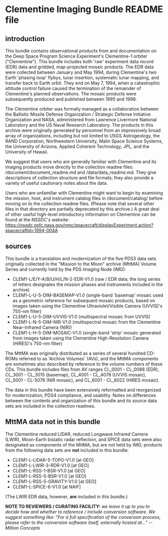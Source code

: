 # Clementine Imaging Bundle README file

## introduction

This bundle contains observational products from and documentation on the Deep
Space Program Science Experiment's Clementine-1 orbiter ("Clementine"). This
bundle includes both 'raw' experiment data record (EDR) data and gridded,
map-projected mosaic products. The EDR data were collected between January and
May 1994, during Clementine's two Earth 'phasing loop' flybys, lunar
insertion, systematic lunar mapping, and transfer back to Earth orbit. They
end on May 7, 1994, when a catastrophic attitude control failure caused the
termination of the remainder of Clementine's planned observations. The mosaic
products were subsequently produced and published between 1995 and 1998.

The Clementine orbiter was formally managed as a collaboration between the
Ballistic Missile Defense Organization /  Strategic Defense Initiative
Organization and NASA, administered from Lawrence Livermore National
Laboratory and the US Naval Research Laboratory. The products in this archive
were originally generated by personnel from an impressively broad array of
organizations, including but not limited to USGS Astrogeology, the RAND
Corporation, Northwestern University, Malin Space Science Systems, the
University of Arizona, Applied Coherent Technology, JPL, and the University of
Hawaii.

We suggest that users who are generally familiar with Clementine and its
imaging  products  move directly to the collection readme files:
/document/document_readme.md and /data/data_readme.md. They give descriptions
of collection structure and file formats; they also provide a variety of
useful cautionary notes about the data.

Users who are unfamiliar with Clementine might want to begin by examining the
mission, host, and instrument catalog files in /document/catalog/ before
moving on to the collection readme files.  (Please note that several other
files in that directory are partially deprecated by this archive.) A great
deal of other useful high-level introductory information on Clementine can be
found at the NSSDC's website: 
https://nssdc.gsfc.nasa.gov/nmc/spacecraft/displayExperiment.action?spacecraftId=1994-004A


## sources

This bundle is a translation and modernization of the five PDS3 data sets
originally collected in the "Mission to the Moon" archive (MttMA) Volume
Series and currently held by the PDS Imaging Node (IMG): 

* CLEM1-L/E/Y-A/B/U/H/L/N-2-EDR-V1.0 (raw / EDR data; the long series of
letters  designates the mission phases and instruments included in the
archive)
* CLEM1-L-U-5-DIM-BASEMAP-V1.0 (single-band 'basemap' mosaic used as a
geometric reference for subsequent mosaic products, based on images taken
using the Clementine Ultraviolet/Visible Camera (UVVIS)'s 750-nm filter)
* CLEM1-L-U-5-DIM-UVVIS-V1.0 (multispectral mosaic from UVVIS)
* CLEM1-L-N-5-DIM-NIR-V1.0 (multispectral mosaic from the Clementine
Near-Infrared Camera (NIR))
* CLEM1-L-H-5-DIM-MOSAIC-V1.0 (single-band 'strip' mosaic generated from
images taken using the Clementine High-Resolution Camera (HIRES)'s 750-nm
filter)

The MttMA was originally distributed as a series of several hundred CD-ROMs
referred to as 'Archive Volumes' (AVs), and the MttMA components are sometimes
also described by reference to the volume numbers of these CDs. This bundle
includes files from AV ranges CL_0001 - CL_0088 (EDR), CL_3001 - CL_3015
(basemap), CL_4001 - CL_4078 (UVVIS mosaic), CL_5001 - CL-5078 (NIR mosaic),
and CL_6001 - CL_6022 (HIRES mosaic).

The data in this bundle have been extensively reformatted and reorganized for
modernization, PDS4 compliance, and usability. Notes on differences between
the contents and organization of this bundle and its source data sets are
included in the collection readmes.


## MttMA data not in this bundle

The Clementine reduced LIDAR, reduced Longwave Infrared Camera (LWIR),
Moon-Earth bistatic radar reflection, and SPICE data sets were also designated
as components of the MttMA, but are not held by IMG; products from the
following data sets are **not** included in this bundle:

* CLEM1-L-LIDAR-5-TOPO-V1.0 [at GEO]
* CLEM1-L-LWIR-3-RDR-V1.0 [at GEO]
* CLEM1-L-RSS-1-BSR-V1.0 [at GEO]
* CLEM1-L-RSS-5-BSR-V1.0 [at GEO]
* CLEM1-L-RSS-5-GRAVITY-V1.0 [at GEO]
* CLEM1-L-SPICE-6-V1.0 [at NAIF]

(The LWIR EDR data, however, **are** included in this bundle.)


**NOTE TO REVIEWERS / CURATING FACILITY:**  *we leave it up to you to decide
how and whether to reference / include conversion software. We suggest
something like: "For a full specification of the conversion process, please
refer to the conversion software itself, externally hosted at..." --Million
Concepts*
